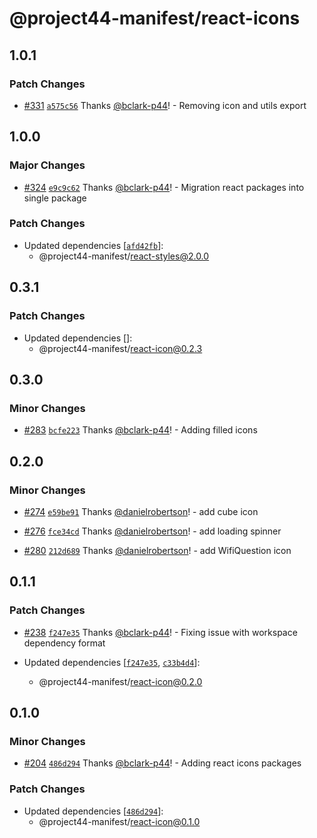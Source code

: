 # @project44-manifest/react-icons

## 1.0.1

### Patch Changes

- [#331](https://github.com/project44/manifest/pull/331)
  [`a575c56`](https://github.com/project44/manifest/commit/a575c560414bcd43109b85d4c62a07071e2256eb)
  Thanks [@bclark-p44](https://github.com/bclark-p44)! - Removing icon and utils export

## 1.0.0

### Major Changes

- [#324](https://github.com/project44/manifest/pull/324)
  [`e9c9c62`](https://github.com/project44/manifest/commit/e9c9c62559f91e18d1dc8794cbfd3f08edbfa064)
  Thanks [@bclark-p44](https://github.com/bclark-p44)! - Migration react packages into single
  package

### Patch Changes

- Updated dependencies
  [[`afd42fb`](https://github.com/project44/manifest/commit/afd42fbb4ea3598655ceac7d414e2cf203940c02)]:
  - @project44-manifest/react-styles@2.0.0

## 0.3.1

### Patch Changes

- Updated dependencies []:
  - @project44-manifest/react-icon@0.2.3

## 0.3.0

### Minor Changes

- [#283](https://github.com/project44/manifest/pull/283)
  [`bcfe223`](https://github.com/project44/manifest/commit/bcfe22313dd5fe0cca692af09f05b4f20575e485)
  Thanks [@bclark-p44](https://github.com/bclark-p44)! - Adding filled icons

## 0.2.0

### Minor Changes

- [#274](https://github.com/project44/manifest/pull/274)
  [`e59be91`](https://github.com/project44/manifest/commit/e59be9163df31701cd26856759ba7f7f05b2aaf6)
  Thanks [@danielrobertson](https://github.com/danielrobertson)! - add cube icon

* [#276](https://github.com/project44/manifest/pull/276)
  [`fce34cd`](https://github.com/project44/manifest/commit/fce34cd2432ee95a64525d568cfa71eb53cbe093)
  Thanks [@danielrobertson](https://github.com/danielrobertson)! - add loading spinner

- [#280](https://github.com/project44/manifest/pull/280)
  [`212d689`](https://github.com/project44/manifest/commit/212d689351fdbdd7bf227bf7c4f965ce50ca578d)
  Thanks [@danielrobertson](https://github.com/danielrobertson)! - add WifiQuestion icon

## 0.1.1

### Patch Changes

- [#238](https://github.com/project44/manifest/pull/238)
  [`f247e35`](https://github.com/project44/manifest/commit/f247e35a3056d714d8a21ed59ece6b418266332d)
  Thanks [@bclark-p44](https://github.com/bclark-p44)! - Fixing issue with workspace dependency
  format

- Updated dependencies
  [[`f247e35`](https://github.com/project44/manifest/commit/f247e35a3056d714d8a21ed59ece6b418266332d),
  [`c33b4d4`](https://github.com/project44/manifest/commit/c33b4d43b40121704c3237630a4c038df9a1ff69)]:
  - @project44-manifest/react-icon@0.2.0

## 0.1.0

### Minor Changes

- [#204](https://github.com/project44/manifest/pull/204)
  [`486d294`](https://github.com/project44/manifest/commit/486d29490cd30b3c2a243fe25c7222db66a1dff0)
  Thanks [@bclark-p44](https://github.com/bclark-p44)! - Adding react icons packages

### Patch Changes

- Updated dependencies
  [[`486d294`](https://github.com/project44/manifest/commit/486d29490cd30b3c2a243fe25c7222db66a1dff0)]:
  - @project44-manifest/react-icon@0.1.0
